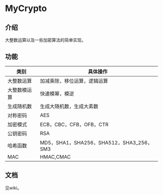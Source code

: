 # MyCrypto
## 介绍
大整数运算以及一些加密算法的简单实现。
## 功能

|     类别     | 具体操作                                  |
| ------------ | ----------------------------------------- |
| 大整数运算   | 加减乘除，移位运算，逻辑运算              |
| 大整数模运算 | 快速模幂，模逆                            |
| 生成随机数   | 生成大随机数，生成大素数                  |
| 对称密码     | AES                                       |
| 加密模式     | ECB，CBC，CFB，OFB，CTR                   |
| 公钥密码     | RSA                                       |
| 哈希函数     | MD5，SHA1，SHA256，SHA512，SHA3_256，SM3 |
| MAC          | HMAC,CMAC                                 |

## 文档
见wiki。
